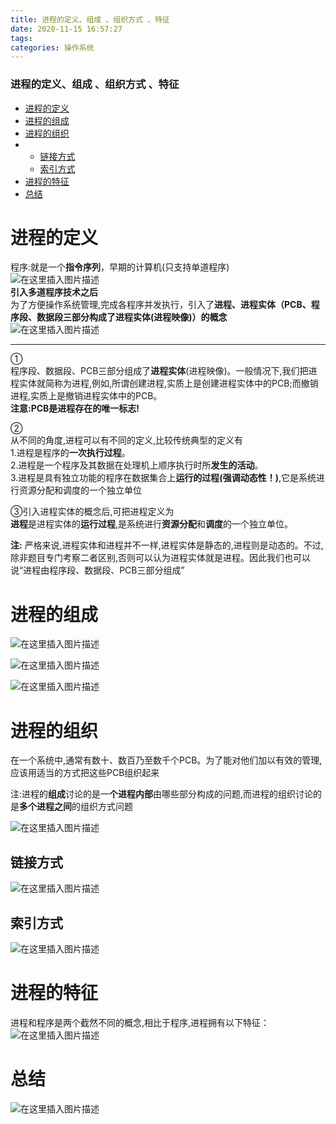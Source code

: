 ```yaml
---
title: 进程的定义、组成 、组织方式 、特征
date: 2020-11-15 16:57:27
tags: 
categories: 操作系统
---
```


<!--more-->

### 进程的定义、组成 、组织方式 、特征

- [进程的定义](#_4)
- [进程的组成](#_29)
- [进程的组织](#_36)
- - [链接方式](#_43)
  - [索引方式](#_45)
- [进程的特征](#_49)
- [总结](#_54)

# 进程的定义

程序:就是一个**指令序列**，早期的计算机\(只支持单道程序\)  
![在这里插入图片描述](https://img-blog.csdnimg.cn/20201115163345372.png?x-oss-process=image/watermark,type_ZmFuZ3poZW5naGVpdGk,shadow_10,text_aHR0cHM6Ly9ibG9nLmNzZG4ubmV0L3FxXzIxMDQwNTU5,size_16,color_FFFFFF,t_70#pic_center)  
**引入多道程序技术之后**  
为了方便操作系统管理,完成各程序并发执行，引入了**进程、进程实体（PCB、程序段、数据段三部分构成了进程实体\(进程映像\)）的概念**  
![在这里插入图片描述](https://img-blog.csdnimg.cn/20201115163942794.png?x-oss-process=image/watermark,type_ZmFuZ3poZW5naGVpdGk,shadow_10,text_aHR0cHM6Ly9ibG9nLmNzZG4ubmV0L3FxXzIxMDQwNTU5,size_16,color_FFFFFF,t_70#pic_center)

---

①  
程序段、数据段、PCB三部分组成了**进程实体**\(进程映像\)。一般情况下,我们把进程实体就简称为进程,例如,所谓创建进程,实质上是创建进程实体中的PCB;而撤销进程,实质上是撤销进程实体中的PCB。  
**注意:PCB是进程存在的唯一标志\!**

②  
从不同的角度,进程可以有不同的定义,比较传统典型的定义有  
1.进程是程序的**一次执行过程**。  
2.进程是一个程序及其数据在处理机上顺序执行时所**发生的活动**。  
3.进程是具有独立功能的程序在数据集合上**运行的过程\(强调动态性！\)**,它是系统进行资源分配和调度的一个独立单位

③引入进程实体的概念后,可把进程定义为  
**进程**是进程实体的**运行过程**,是系统进行**资源分配**和**调度**的一个独立单位。  
  
  
**注:** 严格来说,进程实体和进程并不一样,进程实体是静态的,进程则是动态的。不过,除非题目专门考察二者区别,否则可以认为进程实体就是进程。因此我们也可以说“进程由程序段、数据段、PCB三部分组成”

# 进程的组成

![在这里插入图片描述](https://img-blog.csdnimg.cn/20201115164419780.png?x-oss-process=image/watermark,type_ZmFuZ3poZW5naGVpdGk,shadow_10,text_aHR0cHM6Ly9ibG9nLmNzZG4ubmV0L3FxXzIxMDQwNTU5,size_16,color_FFFFFF,t_70#pic_center)

![在这里插入图片描述](https://img-blog.csdnimg.cn/20201115165103350.png?x-oss-process=image/watermark,type_ZmFuZ3poZW5naGVpdGk,shadow_10,text_aHR0cHM6Ly9ibG9nLmNzZG4ubmV0L3FxXzIxMDQwNTU5,size_16,color_FFFFFF,t_70#pic_center)

![在这里插入图片描述](https://img-blog.csdnimg.cn/20201115164615614.png?x-oss-process=image/watermark,type_ZmFuZ3poZW5naGVpdGk,shadow_10,text_aHR0cHM6Ly9ibG9nLmNzZG4ubmV0L3FxXzIxMDQwNTU5,size_16,color_FFFFFF,t_70#pic_center)

# 进程的组织

在一个系统中,通常有数十、数百乃至数千个PCB。为了能对他们加以有效的管理,应该用适当的方式把这些PCB组织起来

注:进程的**组成**讨论的是一**个进程内部**由哪些部分构成的问题,而进程的组织讨论的是**多个进程之间**的组织方式问题

![在这里插入图片描述](https://img-blog.csdnimg.cn/20201115165321193.png?x-oss-process=image/watermark,type_ZmFuZ3poZW5naGVpdGk,shadow_10,text_aHR0cHM6Ly9ibG9nLmNzZG4ubmV0L3FxXzIxMDQwNTU5,size_16,color_FFFFFF,t_70#pic_center)

## 链接方式

![在这里插入图片描述](https://img-blog.csdnimg.cn/20201115165339441.png?x-oss-process=image/watermark,type_ZmFuZ3poZW5naGVpdGk,shadow_10,text_aHR0cHM6Ly9ibG9nLmNzZG4ubmV0L3FxXzIxMDQwNTU5,size_16,color_FFFFFF,t_70#pic_center)

## 索引方式

![在这里插入图片描述](https://img-blog.csdnimg.cn/20201115165419182.png?x-oss-process=image/watermark,type_ZmFuZ3poZW5naGVpdGk,shadow_10,text_aHR0cHM6Ly9ibG9nLmNzZG4ubmV0L3FxXzIxMDQwNTU5,size_16,color_FFFFFF,t_70#pic_center)

# 进程的特征

进程和程序是两个截然不同的概念,相比于程序,进程拥有以下特征：  
![在这里插入图片描述](https://img-blog.csdnimg.cn/20201115165532597.png?x-oss-process=image/watermark,type_ZmFuZ3poZW5naGVpdGk,shadow_10,text_aHR0cHM6Ly9ibG9nLmNzZG4ubmV0L3FxXzIxMDQwNTU5,size_16,color_FFFFFF,t_70#pic_center)

# 总结

![在这里插入图片描述](https://img-blog.csdnimg.cn/20201115165607163.png?x-oss-process=image/watermark,type_ZmFuZ3poZW5naGVpdGk,shadow_10,text_aHR0cHM6Ly9ibG9nLmNzZG4ubmV0L3FxXzIxMDQwNTU5,size_16,color_FFFFFF,t_70#pic_center)
